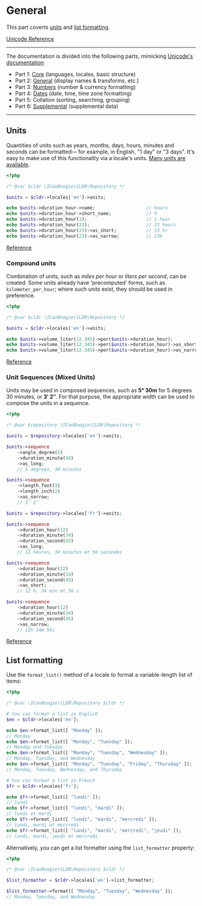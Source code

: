 # General

This part coverts [units](#units) and [list formatting](#list-formatting).

[Unicode Reference](https://www.unicode.org/reports/tr35/tr35-66/tr35-general.html)

-----

The documentation is divided into the following parts, mimicking [Unicode's documentation](https://www.unicode.org/reports/tr35/tr35-66/tr35.html#parts):

- Part 1: [Core](Core.md) (languages, locales, basic structure)
- Part 2: [General](General.md) (display names & transforms, etc.)
- Part 3: [Numbers](Numbers.md) (number & currency formatting)
- Part 4: [Dates](Dates.md) (date, time, time zone formatting)
- Part 5: Collation (sorting, searching, grouping)
- Part 6: [Supplemental](Supplemental.md) (supplemental data)

-----



## Units

Quantities of units such as years, months, days, hours, minutes and seconds can be formatted— for
example, in English, "1 day" or "3 days". It's easy to make use of this functionality via a locale's
units. [Many units are available](https://www.unicode.org/reports/tr35/tr35-66/tr35-general.html#63-example-units).

```php
<?php

/* @var $cldr \ICanBoogie\CLDR\Repository */

$units = $cldr->locales['en']->units;

echo $units->duration_hour->name;                   // hours
echo $units->duration_hour->short_name;             // h
echo $units->duration_hour(1);                      // 1 hour
echo $units->duration_hour(23);                     // 23 hours
echo $units->duration_hour(23)->as_short;           // 23 hr
echo $units->duration_hour(23)->as_narrow;          // 23h
```

[Reference](https://www.unicode.org/reports/tr35/tr35-66/tr35-general.html#Unit_Elements)


### Compound units

Combination of units, such as _miles per hour_ or _liters per second_, can be created. Some units
already have 'precomputed' forms, such as `kilometer_per_hour`; where such units exist, they should
be used in preference.

```php
<?php

/* @var $cldr \ICanBoogie\CLDR\Repository */

$units = $cldr->locales['en']->units;

echo $units->volume_liter(12.345)->per($units->duration_hour);              // 12.345 liters per hour
echo $units->volume_liter(12.345)->per($units->duration_hour)->as_short;    // 12.345 Lph
echo $units->volume_liter(12.345)->per($units->duration_hour)->as_narrow;   // 12.345l/h
```

[Reference](https://www.unicode.org/reports/tr35/tr35-66/tr35-general.html#compound-units)



### Unit Sequences (Mixed Units)

Units may be used in composed sequences, such as **5° 30m** for 5 degrees 30 minutes, or **3′ 2″**.
For that purpose, the appropriate width can be used to compose the units in a sequence.

```php
<?php

/* @var $repository \ICanBoogie\CLDR\Repository */

$units = $repository->locales['en']->units;

$units->sequence
    ->angle_degree(5)
    ->duration_minute(30)
    ->as_long;
    // 5 degrees, 30 minutes

$units->sequence
    ->length_foot(3)
    ->length_inch(2)
    ->as_narrow;
    // 3′ 2″

$units = $repository->locales['fr']->units;

$units->sequence
    ->duration_hour(12)
    ->duration_minute(34)
    ->duration_second(45)
    ->as_long;
    // 12 heures, 34 minutes et 56 secondes

$units->sequence
    ->duration_hour(12)
    ->duration_minute(34)
    ->duration_second(45)
    ->as_short;
    // 12 h, 34 min et 56 s

$units->sequence
    ->duration_hour(12)
    ->duration_minute(34)
    ->duration_second(45)
    ->as_narrow;
    // 12h 34m 56s
```

[Reference](https://www.unicode.org/reports/tr35/tr35-66/tr35-general.html#Unit_Sequences)



## List formatting

Use the `format_list()` method of a locale to format a variable-length list of items:

```php
<?php

/* @var \ICanBoogie\CLDR\Repository $cldr */

# You can format a list in English
$en = $cldr->locales['en'];

echo $en->format_list([ "Monday" ]);
// Monday
echo $en->format_list([ "Monday", "Tuesday" ]);
// Monday and Tuesday
echo $en->format_list([ "Monday", "Tuesday", "Wednesday" ]);
// Monday, Tuesday, and Wednesday
echo $en->format_list([ "Monday", "Tuesday", "Friday", "Thursday" ]);
// Monday, Tuesday, Wednesday, and Thursday

# You can format a list in French
$fr = $cldr->locales['fr'];

echo $fr->format_list([ "lundi" ]);
// lundi
echo $fr->format_list([ "lundi", "mardi" ]);
// lundi et mardi
echo $fr->format_list([ "lundi", "mardi", "mercredi" ]);
// lundi, mardi et mercredi
echo $fr->format_list([ "lundi", "mardi", "mercredi", "jeudi" ]);
// lundi, mardi, jeudi et mercredi
```

Alternatively, you can get a list formatter using the `list_formatter` property:

```php
<?php

/* @var \ICanBoogie\CLDR\Repository $cldr */

$list_formatter = $cldr->locales['en']->list_formatter;

$list_formatter->format([ "Monday", "Tuesday", "Wednesday" ]);
// Monday, Tuesday, and Wednesday
```
